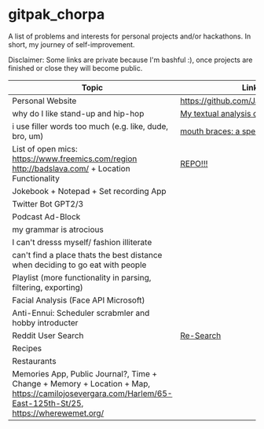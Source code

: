 # gitpak_chorpa
A list of problems and interests for personal projects and/or hackathons. In short, my journey of self-improvement.

Disclaimer: Some links are private because I'm bashful :), once projects are finished or close they will become public. 


| Topic | Link to project/solution |
| --- | --- |
| Personal Website | https://github.com/JasperCheung/jaspercheung.github.io |
| why do I like stand-up and hip-hop | [My textual analysis on comedy and rap](https://github.com/JasperCheung/haha-hiphop) |
| i use filler words too much (e.g. like, dude, bro, um)| [mouth braces: a speech corrector(Personal Project)](https://github.com/JasperCheung/mouth_braces/)| 
| List of open mics: https://www.freemics.com/region http://badslava.com/ + Location Functionality | [REPO!!!](https://github.com/JasperCheung/micsmicsmics) |
| Jokebook + Notepad + Set recording App | |
| Twitter Bot GPT2/3 || 
| Podcast Ad-Block | |
| my grammar is atrocious| |
| I can't dresss myself/ fashion illiterate | | 
| can't find a place thats the best distance when deciding to go eat with people | |
| Playlist (more functionality in parsing, filtering, exporting)||
| Facial Analysis (Face API Microsoft) | |
| Anti-Ennui: Scheduler scrabmler and hobby introducter| |
| Reddit User Search | [Re-Search](https://github.com/JasperCheung/Re-Search) |
| Recipes |  |
| Restaurants | |
| Memories App, Public Journal?, Time + Change + Memory + Location + Map, https://camilojosevergara.com/Harlem/65-East-125th-St/25, https://wherewemet.org/ | |






